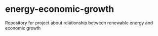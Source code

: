 # energy-economic-growth
Repository for project about relationship between renewable energy and economic growth

